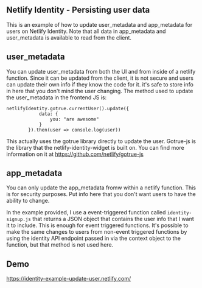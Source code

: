 ## Netlify Identity - Persisting user data

This is an example of how to update user_metadata and app_metadata for users on Netlify Identity. Note that all data in app_metadata and user_metadata is available to read from the client.

## user_metadata

You can update user_metadata from both the UI and from inside of a netlify function. Since it can be updated from the client, it is not secure and users can update their own info if they know the code for it. it's safe to store info in here that you don't mind the user changing. The method used to update the user_metadata in the frontend JS is:

```
netlifyIdentity.gotrue.currentUser().update({
            data: {
                you: "are awesome"
            }
        }).then(user => console.log(user))
```

This actually uses the gotrue library directly to update the user. Gotrue-js is the library that the netlify-identity-widget is built on. You can find more information on it at https://github.com/netlify/gotrue-js

## app_metadata

You can only update the app_metadata fromw within a netlify function. This is for security purposes. Put info here that you don't want users to have the ability to change.

In the example provided, I use a event-triggered function called `identity-signup.js` that returns a JSON object that contains the user info that I want it to include. This is enough for event triggered functions. It's possible to make the same changes to users from non-event triggered functions by using the identity API endpoint passed in via the context object to the function, but that method is not used here.

## Demo

https://identity-example-update-user.netlify.com/
